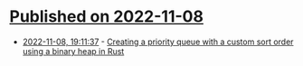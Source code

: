 # [Published on 2022-11-08](index.md)

* [2022-11-08, 19:11:37](https://lobste.rs/s/kkodyr/creating_priority_queue_with_custom_sort) - [Creating a priority queue with a custom sort order using a binary heap in Rust](https://dev.to/timclicks/creating-a-priority-queue-with-a-custom-sort-order-using-a-binary-heap-in-rust-3oab)

